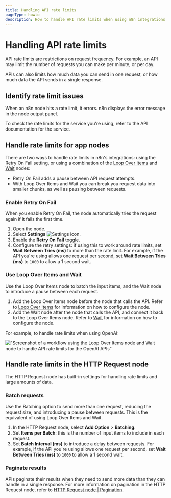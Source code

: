 ```yaml
---
title: Handling API rate limits
pageType: howto
description: How to handle API rate limits when using n8n integrations.
---
```


# Handling API rate limits

API rate limits are restrictions on request frequency. For example, an API may limit the number of requests you can make per minute, or per day.

APIs can also limits how much data you can send in one request, or how much data the API sends in a single response.

## Identify rate limit issues

When an n8n node hits a rate limit, it errors. n8n displays the error message in the node output panel.

To check the rate limits for the service you're using, refer to the API documentation for the service.

## Handle rate limits for app nodes

There are two ways to handle rate limits in n8n's integrations: using the Retry On Fail setting, or using a combination of the [Loop Over Items](/integrations/builtin/core-nodes/n8n-nodes-base.splitinbatches/) and [Wait](/integrations/builtin/core-nodes/n8n-nodes-base.wait/) nodes: 

* Retry On Fail adds a pause between API request attempts.
* With Loop Over Items and Wait you can break you request data into smaller chunks, as well as pausing between requests.

### Enable Retry On Fail

When you enable Retry On Fail, the node automatically tries the request again if it fails the first time.

1. Open the node.
1. Select **Settings** <span class="inline-image">![Settings icon](/_images/common-icons/settings.png)</span>.
1. Enable the **Retry On Fail** toggle.
1. Configure the retry settings: if using this to work around rate limits, set **Wait Between Tries (ms)** to more than the rate limit. For example, if the API you're using allows one request per second, set **Wait Between Tries (ms)** to `1000` to allow a 1 second wait.

### Use Loop Over Items and Wait

Use the Loop Over Items node to batch the input items, and the Wait node to introduce a pause between each request.

1. Add the Loop Over Items node before the node that calls the API. Refer to [Loop Over Items](/integrations/builtin/core-nodes/n8n-nodes-base.splitinbatches/) for information on how to configure the node.
1. Add the Wait node after the node that calls the API, and connect it back to the Loop Over Items node. Refer to [Wait](/integrations/builtin/core-nodes/n8n-nodes-base.wait/) for information on how to configure the node.

For example, to handle rate limits when using OpenAI:

!["Screenshot of a workflow using the Loop Over Items node and Wait node to handle API rate limits for the OpenAI APIs"](/_images/integrations/builtin/rate-limits/loop-wait.png)

## Handle rate limits in the HTTP Request node

The HTTP Request node has built-in settings for handling rate limits and large amounts of data.

### Batch requests

Use the Batching option to send more than one request, reducing the request size, and introducing a pause between requests. This is the equivalent of using Loop Over Items and Wait.

1. In the HTTP Request node, select **Add Option** > **Batching**.
1. Set **Items per Batch**: this is the number of input items to include in each request.
1. Set **Batch Interval (ms)** to introduce a delay between requests. For example, if the API you're using allows one request per second, set **Wait Between Tries (ms)** to `1000` to allow a 1 second wait.

### Paginate results

APIs paginate their results when they need to send more data than they can handle in a single response. For more information on pagination in the HTTP Request node, refer to [HTTP Request node | Pagination](/integrations/builtin/core-nodes/n8n-nodes-base.httprequest/#pagination).
